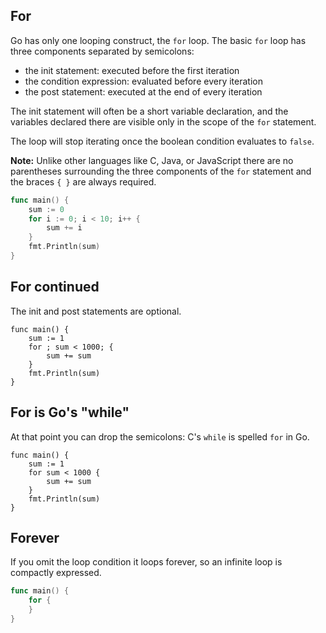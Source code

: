 ## For
Go has only one looping construct, the `for` loop.
The basic `for` loop has three components separated by semicolons:
- the init statement: executed before the first iteration
- the condition expression: evaluated before every iteration
- the post statement: executed at the end of every iteration

The init statement will often be a short variable declaration, and the variables declared there are visible only in the scope of the `for` statement.

The loop will stop iterating once the boolean condition evaluates to `false`.

**Note:**
Unlike other languages like C, Java, or JavaScript there are no parentheses surrounding the three components of the `for` statement and the braces `{ }` are always required.
```go
func main() {
	sum := 0
	for i := 0; i < 10; i++ {
		sum += i
	}
	fmt.Println(sum)
}
```

## For continued

The init and post statements are optional.
```
func main() {
	sum := 1
	for ; sum < 1000; {
		sum += sum
	}
	fmt.Println(sum)
}
```
## For is Go's "while"

At that point you can drop the semicolons: C's `while` is spelled `for` in Go.
```
func main() {
	sum := 1
	for sum < 1000 {
		sum += sum
	}
	fmt.Println(sum)
}
```

## Forever

If you omit the loop condition it loops forever, so an infinite loop is compactly expressed.
```go
func main() {
	for {
	}
}
```

